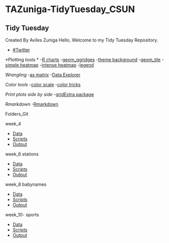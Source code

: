 # TAZuniga-TidyTuesday_CSUN
## Tidy Tuesday

Created By Aviles Zuniga
Hello, Welcome to my Tidy Tuesday Repository. 

- [#Twitter](https://twitter.com/hashtag/TidyTuesday?src=hashtag_click)

*Plotting tools *
-[R charts](https://r-charts.com/)
-[geom_ggridges](https://cran.r-project.org/web/packages/ggridges/vignettes/introduction.html)
-[theme background](https://www.statology.org/ggplot-background-color/)
-[geom_tile](https://statisticsglobe.com/change-colors-of-ranges-in-ggplot2-heatmap-r)
-[simple heatmap](https://datavizpyr.com/heatmaps-with-ggplot2-in-r/)
-[intense heatmap](https://bookdown.org/ytliu13207/SingleCellMultiOmicsDataAnalysis/heatmap-color-palette.html)
-[legend](https://r-graphics.org/recipe-legend-title-text)

*Wrangling*
-[as matrix](https://r-graphics.org/recipe-legend-title-text)
-[Data Explorer](https://cran.r-project.org/web/packages/DataExplorer/vignettes/dataexplorer-intro.html)

*Color tools*
-[color scale](https://ggplot2-book.org/scale-colour.html)
-[color tricks](https://www.datanovia.com/en/blog/ggplot-colors-best-tricks-you-will-love/)

*Print plots side by side* 
-[gridExtra package ](https://statisticsglobe.com/draw-multiple-ggplot-plots-side-by-side#:~:text=In%20order%20to%20print%20several%20ggplot%20graphs%20side-by-side%2C,same%20plot%20window%3A%20Figure%201%3A%20Two%20ggplots%20Side-by-Side.)

*Rmarkdown*
-[Rmarkdown](https://rstudio-pubs-static.s3.amazonaws.com/308934_f285a27b5afd428a881e1701af418ef3.html#27__publishing_your_r_markdown_file)

Folders_Git

week_4 
- [Data](https://github.com/Tadeoz/TAZuniga-TidyTuesday_CSUN/tree/main/tt_week_1/Data)
- [Scripts](https://github.com/Tadeoz/TAZuniga-TidyTuesday_CSUN/tree/main/tt_week_1/Script)
- [Output](https://github.com/Tadeoz/TAZuniga-TidyTuesday_CSUN/tree/main/tt_week_1/Output)

week_6 stations 
- [Data](https://github.com/Tadeoz/TAZuniga-TidyTuesday_CSUN/tree/main/tt_week_6/Data)
- [Scripts](https://github.com/Tadeoz/TAZuniga-TidyTuesday_CSUN/tree/main/tt_week_6/Scripts)
- [Output](https://github.com/Tadeoz/TAZuniga-TidyTuesday_CSUN/tree/main/tt_week_6/Output)

week_8 babynames 
- [Data](https://github.com/Tadeoz/TAZuniga-TidyTuesday_CSUN/tree/main/tt_week_6/Data)
- [Scripts](https://github.com/Tadeoz/TAZuniga-TidyTuesday_CSUN/tree/main/tt_week_6/Scripts)
- [Output](https://github.com/Tadeoz/TAZuniga-TidyTuesday_CSUN/tree/main/tt_week_6/Output)

week_10- sports 
- [Data](https://github.com/rfordatascience/tidytuesday/blob/master/data/2022/2022-03-29/readme.md)
- [Scripts](https://github.com/Tadeoz/TAZuniga-TidyTuesday_CSUN/tree/main/tt_week_10/Scripts)
- [Output]()
